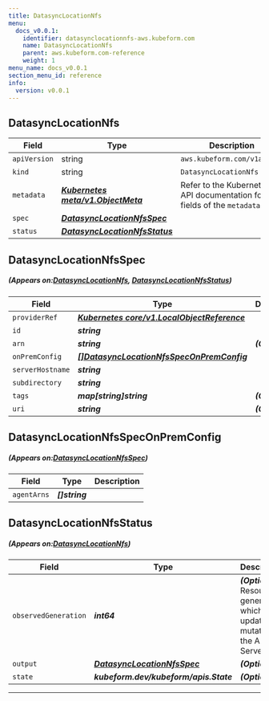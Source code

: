 ```yaml
---
title: DatasyncLocationNfs
menu:
  docs_v0.0.1:
    identifier: datasynclocationnfs-aws.kubeform.com
    name: DatasyncLocationNfs
    parent: aws.kubeform.com-reference
    weight: 1
menu_name: docs_v0.0.1
section_menu_id: reference
info:
  version: v0.0.1
---
```


## DatasyncLocationNfs
| Field | Type | Description |
| ------ | ----- | ----------- |
| `apiVersion` | string | `aws.kubeform.com/v1alpha1` |
|    `kind` | string | `DatasyncLocationNfs` |
| `metadata` | ***[Kubernetes meta/v1.ObjectMeta](https://kubernetes.io/docs/reference/generated/kubernetes-api/v1.13/#objectmeta-v1-meta)***|Refer to the Kubernetes API documentation for the fields of the `metadata` field.|
| `spec` | ***[DatasyncLocationNfsSpec](#DatasyncLocationNfsSpec)***||
| `status` | ***[DatasyncLocationNfsStatus](#DatasyncLocationNfsStatus)***||
## DatasyncLocationNfsSpec
##### (Appears on:[DatasyncLocationNfs](#DatasyncLocationNfs), [DatasyncLocationNfsStatus](#DatasyncLocationNfsStatus))
| Field | Type | Description |
| ------ | ----- | ----------- |
| `providerRef` | ***[Kubernetes core/v1.LocalObjectReference](https://kubernetes.io/docs/reference/generated/kubernetes-api/v1.13/#localobjectreference-v1-core)***||
| `id` | ***string***||
| `arn` | ***string***| ***(Optional)*** |
| `onPremConfig` | ***[[]DatasyncLocationNfsSpecOnPremConfig](#DatasyncLocationNfsSpecOnPremConfig)***||
| `serverHostname` | ***string***||
| `subdirectory` | ***string***||
| `tags` | ***map[string]string***| ***(Optional)*** |
| `uri` | ***string***| ***(Optional)*** |
## DatasyncLocationNfsSpecOnPremConfig
##### (Appears on:[DatasyncLocationNfsSpec](#DatasyncLocationNfsSpec))
| Field | Type | Description |
| ------ | ----- | ----------- |
| `agentArns` | ***[]string***||
## DatasyncLocationNfsStatus
##### (Appears on:[DatasyncLocationNfs](#DatasyncLocationNfs))
| Field | Type | Description |
| ------ | ----- | ----------- |
| `observedGeneration` | ***int64***| ***(Optional)*** Resource generation, which is updated on mutation by the API Server.|
| `output` | ***[DatasyncLocationNfsSpec](#DatasyncLocationNfsSpec)***| ***(Optional)*** |
| `state` | ***kubeform.dev/kubeform/apis.State***| ***(Optional)*** |
---
